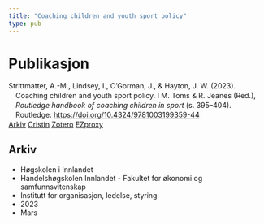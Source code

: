 ```yaml
---
title: "Coaching children and youth sport policy"
type: pub
---
```

<h1>Publikasjon</h1>
<article id="csl-bib-container-HZJTLZSU" class="csl-bib-container">
  <div class="csl-bib-body" style="line-height: 1.35; padding-left: 1em; text-indent:-1em;">
  <div class="csl-entry">Strittmatter, A.-M., Lindsey, I., O&#x2019;Gorman, J., &amp; Hayton, J. W. (2023). Coaching children and youth sport policy. I M. Toms &amp; R. Jeanes (Red.), <i>Routledge handbook of coaching children in sport</i> (s. 395&#x2013;404). Routledge. <a href="https://doi.org/10.4324/9781003199359-44">https://doi.org/10.4324/9781003199359-44</a></div>
</div>
  <div class="csl-bib-buttons">
    <a href="#taxonomy-article-HZJTLZSU" class="csl-bib-button">Arkiv</a>
    <a href="https://app.cristin.no/results/show.jsf?id=2130469" alt="Cristin URL" class="csl-bib-button">Cristin</a>
    <a href="http://zotero.org/groups/5022929/items/HZJTLZSU" alt="Zotero URL" class="csl-bib-button">Zotero</a>
    <a href="http://ezproxy.inn.no/login?url=https://doi.org/10.4324/9781003199359-44" class="csl-bib-button">EZproxy</a>
  </div>
  <div id="csl-bib-meta-container-HZJTLZSU"></div>
</article>
<div id="csl-bib-meta-HZJTLZSU" class="csl-bib-meta">
  <article id="taxonomy-article-HZJTLZSU" class="taxonomy-article">
    <h1>Arkiv</h1>
    <ul>
      <li>Høgskolen i Innlandet</li>
      <li>Handelshøgskolen Innlandet - Fakultet for økonomi og samfunnsvitenskap</li>
      <li>Institutt for organisasjon, ledelse, styring</li>
      <li>2023</li>
      <li>Mars</li>
    </ul>
  </article>
</div>
